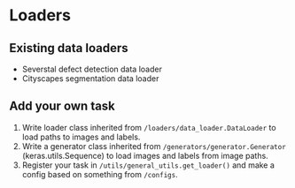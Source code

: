 # Loaders

## Existing data loaders
* Severstal defect detection data loader
* Cityscapes segmentation data loader

## Add your own task
1. Write loader class inherited from `/loaders/data_loader.DataLoader` to load paths to images and labels.
2. Write a generator class inherited from `/generators/generator.Generator` (keras.utils.Sequence) to load images and labels from image paths.
3. Register your task in `/utils/general_utils.get_loader()` and make a config based on something from `/configs`.